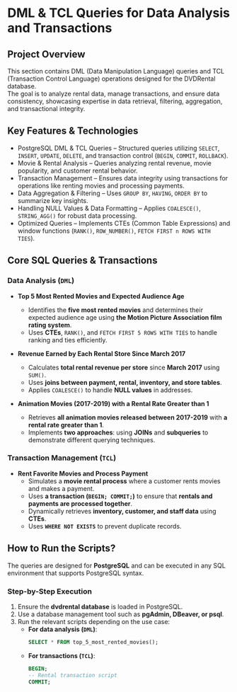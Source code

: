 # DML & TCL Queries for Data Analysis and Transactions  

## **Project Overview**  
This section contains DML (Data Manipulation Language) queries and TCL (Transaction Control Language) operations designed for the DVDRental database.  
The goal is to analyze rental data, manage transactions, and ensure data consistency, showcasing expertise in data retrieval, filtering, aggregation, and transactional integrity.  

## **Key Features & Technologies**  

- PostgreSQL DML & TCL Queries – Structured queries utilizing `SELECT`, `INSERT`, `UPDATE`, `DELETE`, and transaction control (`BEGIN`, `COMMIT`, `ROLLBACK`).  
- Movie & Rental Analysis – Queries analyzing rental revenue, movie popularity, and customer rental behavior.  
- Transaction Management – Ensures data integrity using transactions for operations like renting movies and processing payments.  
- Data Aggregation & Filtering – Uses `GROUP BY`, `HAVING`, `ORDER BY` to summarize key insights.  
- Handling NULL Values & Data Formatting – Applies `COALESCE()`, `STRING_AGG()` for robust data processing.  
- Optimized Queries – Implements CTEs (Common Table Expressions) and window functions (`RANK()`, `ROW_NUMBER()`, `FETCH FIRST n ROWS WITH TIES`).  

## **Core SQL Queries & Transactions**  

### **Data Analysis (`DML`)**
- **Top 5 Most Rented Movies and Expected Audience Age**  
  - Identifies the **five most rented movies** and determines their expected audience age using **the Motion Picture Association film rating system**.  
  - Uses **CTEs**, `RANK()`, and `FETCH FIRST 5 ROWS WITH TIES` to handle ranking and ties efficiently.  

- **Revenue Earned by Each Rental Store Since March 2017**  
  - Calculates **total rental revenue per store** since **March 2017** using `SUM()`.  
  - Uses **joins between payment, rental, inventory, and store tables**.  
  - Applies `COALESCE()` to handle **NULL values** in addresses.  

- **Animation Movies (2017-2019) with a Rental Rate Greater than 1**  
  - Retrieves **all animation movies released between 2017-2019** with **a rental rate greater than 1**.  
  - Implements **two approaches**: using **JOINs** and **subqueries** to demonstrate different querying techniques.  

### **Transaction Management (`TCL`)**
- **Rent Favorite Movies and Process Payment**  
  - Simulates a **movie rental process** where a customer rents movies and makes a payment.  
  - Uses **a transaction (`BEGIN; COMMIT;`)** to ensure that **rentals and payments are processed together**.  
  - Dynamically retrieves **inventory, customer, and staff data** using **CTEs**.  
  - Uses **`WHERE NOT EXISTS`** to prevent duplicate records.  

## **How to Run the Scripts?**  

The queries are designed for **PostgreSQL** and can be executed in any SQL environment that supports PostgreSQL syntax.  

### **Step-by-Step Execution**
1. Ensure the **dvdrental database** is loaded in PostgreSQL.  
2. Use a database management tool such as **pgAdmin, DBeaver, or psql**.  
3. Run the relevant scripts depending on the use case:  
   - **For data analysis (`DML`)**:  
     ```sql
     SELECT * FROM top_5_most_rented_movies();
     ```
   - **For transactions (`TCL`)**:  
     ```sql
     BEGIN;
     -- Rental transaction script
     COMMIT;
     ```  
